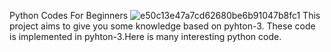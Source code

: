 Python Codes For Beginners
![e50c13e47a7cd62680be6b91047b8fc1](https://user-images.githubusercontent.com/72150854/97101253-d8feab80-16c1-11eb-8526-a62ff50a0404.jpg)
This project aims to give you some knowledge based on pyhton-3.
These code is implemented in pyhton-3.Here is many interesting python code.
